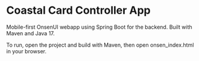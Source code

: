 # Coastal Card Controller App

Mobile-first OnsenUI webapp using Spring Boot for the backend. Built with Maven and Java 17. 

To run, open the project and build with Maven, then open onsen_index.html in your browser.
